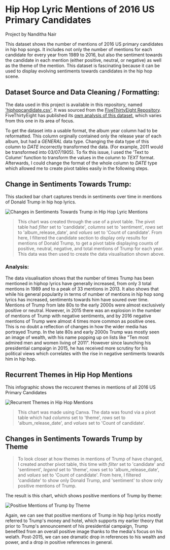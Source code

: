 # Hip Hop Lyric Mentions of 2016 US Primary Candidates
Project by Nanditha Nair

This dataset shows the number of mentions of 2016 US primary candidates in hip hop songs. It includes not only the number of mentions for each candidate for every year from 1989 to 2016, but also the sentiment towards the candidate in each mention (either positive, neutral, or negative) as well as the theme of the mention. This dataset is fascinating because it can be used to display evolving sentiments towards candidates in the hip hop scene.

## Dataset Source and Data Cleaning / Formatting:
The data used in this project is available in this repository, named ['hiphopcandidate.csv'](). It was sourced from the [FiveThirtyEight Repository](https://github.com/fivethirtyeight). FiveThirtyEight has published its [own analysis of this dataset](https://projects.fivethirtyeight.com/clinton-trump-hip-hop-lyrics/), which varies from this one in its area of focus. 

To get the dataset into a usable format, the album year column had to be reformatted. This column orginally contained only the release year of each album, but had a _GENERAL_ data type. Changing the data type of this column to _DATE_ incorrectly transformed the data. (For example, 2011 would be transformed into 03/07/1905). To fix this issue, I used the 'Text to Column' function to transform the values in the column to _TEXT_ format. Afterwards, I could change the format of the whole column to _DATE_ type which allowed me to create pivot tables easily in the following steps.


## Change in Sentiments Towards Trump:
This stacked bar chart captures trends in sentiments over time in mentions of Donald Trump in hip hop lyrics. 

![Changes in Sentiments Towards Trump in Hip Hop Lyric Mentions](https://media.journalism.berkeley.edu/upload/2020/08/15976090096304582.png)

> This chart was created through the use of a pivot table. The pivot table had _filter_ set to 'candidate', _columns_ set to 'sentiment', _rows_ set to 'album_release_date', and _values_ set to 'Count of candidate'. From here, I filtered the candidate section to display only results for mentions of Donald Trump, to get a pivot table displaying counts of positive, neutral, negative, and total mentions of Trump for each year. 
This data was then used to create the data visualisation shown above.

### Analysis:
The data visualisation shows that the number of times Trump has been mentioned in hiphop lyrics have generally increased, from only 3 total mentions in 1989 and to a peak of 33 mentions in 2013. It also shows that while his general popularity in terms of number of mentions in hip hop song lyrics has increased, sentiments towards him have soured over time. Mentions of Trump from late 80s to the early 2000s were almost exclusively positive or neutral. However, in 2015 there was an explosion in the number of mentions of Trump with negative sentiments, and by 2016 negative mentions of Trump were almost 4 times more common as positive ones. This is no doubt a reflection of changes in how the wider media has portrayed Trump. In the late 80s and early 2000s Trump was mostly seen an image of wealth, with his name popping up on lists like "Ten most admired men and women living of 2011". However since launching his presidential campaign in 2015, he has received more scrutiny for his political views which correlates with the rise in negative sentiments towards him in hip hop. 


## Recurrent Themes in Hip Hop Mentions
This infographic shows the reccurent themes in mentions of all 2016 US Primary Candidates

![Recurrent Themes in Hip Hop Mentions](https://media.journalism.berkeley.edu/upload/2020/08/1597608269940fee7.png)

> This chart was made using Canva. The data was found via a pivot table which  had _columns_ set to 'theme', _rows_ set to 'album_release_date', and _values_ set to 'Count of candidate'. 

## Changes in Sentiments Towards Trump by Theme
> To look closer at how themes in mentions of Trump of have changed, I created another pivot table, this time with _filter_ set to 'candidate' and 'sentiment', _legend_ set to 'theme', _rows_ set to 'album_release_date', and _values_ set to 'Count of candidate'. From here, I filtered 'candidate' to show only Donald Trump, and 'sentiment' to show only positive mentions of Trump.

The result is this chart, which shows positive mentions of Trump by theme:

![Positive Mentions of Trump by Theme](https://media.journalism.berkeley.edu/upload/2020/08/1597609399bf9b6b2.png)

Again, we can see that positive mentions of Trump in hip hop lyrics mostly referred to Trump's money and hotel, which supports my earlier theory that prior to Trump's announcement of his presidential campaign, Trump benefited from an overall positive image thanks to the media's focus on his welath. Post-2015, we can see dramatic drop in references to his wealth and power, and a drop in positive references in general. 



